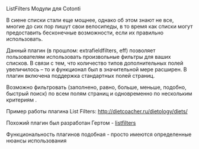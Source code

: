 
ListFilters
Модули для Cotonti

В сиене списки стали еще мощнее, однако об этом знают не все, многие до сих пор пишут свои велосипеды, в то время как списки могут предоставить бесконечные возможности, если их правильно использовать.

Данный плагин (в прошлом: extrafieldfilters, eff) позволяет пользователям использовать произвольные фильтры для ваших списков. В связи с тем, что количество типов дополнительных полей увеличилось – то и функционал был в значительной мере расширен. В плагин включена поддержка стандартных полей страниц.

Возможно фильтровать (заполнено, равно, больше, меньше, подобно, быстрый поиск) по всем полям страниц и одновременно по нескольким критериям .

Пример работы плагина List Filters: http://dietcoacher.ru/dietology/diets/

Похожий плагин был разработан Гертом - [listfilters](https://www.cotonti.com/extensions/navigation-structure/listfilters)

Функциональность плагинов подобная - просто имеются определенные нюансы использования
